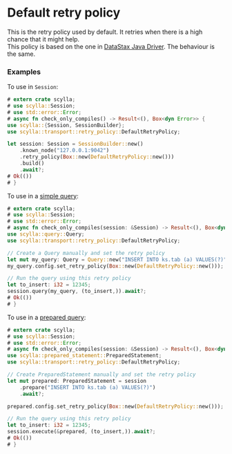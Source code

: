 # Default retry policy
This is the retry policy used by default. It retries when there is a high chance that it might help.  
This policy is based on the one in [DataStax Java Driver](https://docs.datastax.com/en/developer/java-driver/4.11/manual/core/retries/).
The behaviour is the same.

### Examples
To use in `Session`:
```rust
# extern crate scylla;
# use scylla::Session;
# use std::error::Error;
# async fn check_only_compiles() -> Result<(), Box<dyn Error>> {
use scylla::{Session, SessionBuilder};
use scylla::transport::retry_policy::DefaultRetryPolicy;

let session: Session = SessionBuilder::new()
    .known_node("127.0.0.1:9042")
    .retry_policy(Box::new(DefaultRetryPolicy::new()))
    .build()
    .await?;
# Ok(())
# }
```

To use in a [simple query](../queries/simple.md):
```rust
# extern crate scylla;
# use scylla::Session;
# use std::error::Error;
# async fn check_only_compiles(session: &Session) -> Result<(), Box<dyn Error>> {
use scylla::query::Query;
use scylla::transport::retry_policy::DefaultRetryPolicy;

// Create a Query manually and set the retry policy
let mut my_query: Query = Query::new("INSERT INTO ks.tab (a) VALUES(?)".to_string());
my_query.config.set_retry_policy(Box::new(DefaultRetryPolicy::new()));

// Run the query using this retry policy
let to_insert: i32 = 12345;
session.query(my_query, (to_insert,)).await?;
# Ok(())
# }
```

To use in a [prepared query](../queries/prepared.md):
```rust
# extern crate scylla;
# use scylla::Session;
# use std::error::Error;
# async fn check_only_compiles(session: &Session) -> Result<(), Box<dyn Error>> {
use scylla::prepared_statement::PreparedStatement;
use scylla::transport::retry_policy::DefaultRetryPolicy;

// Create PreparedStatement manually and set the retry policy
let mut prepared: PreparedStatement = session
    .prepare("INSERT INTO ks.tab (a) VALUES(?)")
    .await?;

prepared.config.set_retry_policy(Box::new(DefaultRetryPolicy::new()));

// Run the query using this retry policy
let to_insert: i32 = 12345;
session.execute(&prepared, (to_insert,)).await?;
# Ok(())
# }
```
